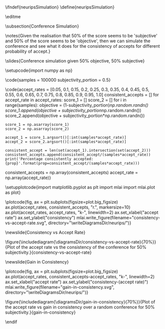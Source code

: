 \ifndef{neuripsSimulation}
\define{neuripsSimulation}

\editme

\subsection{Conference Simulation}

\notes{Given the realisation that 50% of the score seems to be 'subjective' and 50% of the score seems to be 'objective', then we can simulate the conference and see what it does for the consistency of accepts for different probability of accept.}

\slides{Conference simulation given 50% objective, 50% subjective}

\setupcode{import numpy as np}

\code{samples = 100000
subjectivity_portion = 0.5}

\code{accept_rates = [0.05, 0.1, 0.15, 0.2, 0.25, 0.3, 0.35, 0.4, 0.45, 0.5, 0.55, 0.6, 0.65, 0.7, 0.75, 0.8, 0.85, 0.9, 0.95, 1.0]
consistent_accepts = []
for accept_rate in accept_rates:
	score_1 = []
	score_2 = []
	for i in range(samples):
		objective = (1-subjectivity_portion)*np.random.randn()
		score_1.append(objective + subjectivity_portion*np.random.randn())
		score_2.append(objective + subjectivity_portion*np.random.randn())

	score_1 = np.asarray(score_1)
	score_2 = np.asarray(score_2)

	accept_1 = score_1.argsort()[:int(samples*accept_rate)]
	accept_2 = score_2.argsort()[:int(samples*accept_rate)]

	consistent_accept = len(set(accept_1).intersection(set(accept_2)))
	consistent_accepts.append(consistent_accept/(samples*accept_rate))
	print('Percentage consistently accepted: {prop}'.format(prop=consistent_accept/(samples*accept_rate)))

consistent_accepts = np.array(consistent_accepts)
accept_rate = np.array(accept_rate)}

\setupplotcode{import matplotlib.pyplot as plt
import mlai
import mlai.plot as plot}

\plotcode{fig, ax = plt.subplots(figsize=plot.big_figsize)
ax.plot(accept_rates, consistent_accepts, "r.", markersize=10)
ax.plot(accept_rates, accept_rates, "k-", linewidth=2)
ax.set_xlabel("accept rate")
ax.set_ylabel("consistency")
mlai.write_figure(filename="consistency-vs-accept-rate.svg",
                  directory="\writeDiagramsDir/neurips/")}

\newslide{Consistency vs Accept Rate}

\figure{\includediagram{\diagramsDir/consistency-vs-accept-rate}{70%}}{Plot of the accept rate vs the consistency of the conference for 50% subjectivity.}{consistency-vs-accept-rate}

\newslide{Gain in Consistency}

\plotcode{fig, ax = plt.subplots(figsize=plot.big_figsize)
ax.plot(accept_rates, consistent_accepts-accept_rates, "k-", linewidth=2)
ax.set_xlabel("accept rate")
ax.set_ylabel("consistency-(accept rate)")
mlai.write_figure(filename="gain-in-consistency.svg",
                  directory="\writeDiagramsDir/neurips/")}

\figure{\includediagram{\diagramsDir/gain-in-consistency}{70%}}{Plot of the accept rate vs gain in consistency over a random conference for 50% subjectivity.}{gain-in-consistency}

\endif
